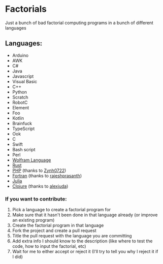 # Factorials
Just a bunch of bad factorial computing programs in a bunch of different languages


## Languages:
* Arduino  
* AWK
* C#  
* Java  
* Javascript  
* Visual Basic  
* C++  
* Python  
* Scratch  
* RobotC  
* Element  
* Foo  
* Kotlin
* Brainfuck
* TypeScript
* Ook
* C
* Swift
* Bash script
* Perl
* [Wolfram Language](../master/factorial.nb)
* [Rust](../master/factorial.rs)
* [PHP](../master/Factorial.php) (thanks to [Zynh0722])
* [Fortran](../master/factorial1.f90) (thanks to [rajeshprasanth])
* [Julia](../master/Factorial.jl)
* [Clojure](../master/factorial.clj) (thanks to [alexjuda])

### If you want to contribute:  
1. Pick a language to create a factorial program for
2. Make sure that it hasn't been done in that language already (or improve an existing program)
3. Create the factorial program in that language
4. Fork the project and create a pull request
5. Title the pull request with the language you are committing
6. Add extra info I should know to the description (like where to test the code, how to input the factorial, etc)
7. Wait for me to either accept or reject it (I'll try to tell you why I reject it if I did)


[Zynh0722]: https://github.com/Zynh0722
[rajeshprasanth]: https://github.com/rajeshprasanth
[alexjuda]: https://github.com/alexjuda
